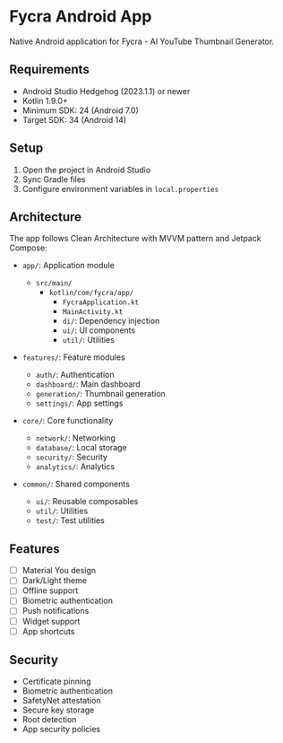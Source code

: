 # Fycra Android App

Native Android application for Fycra - AI YouTube Thumbnail Generator.

## Requirements

- Android Studio Hedgehog (2023.1.1) or newer
- Kotlin 1.9.0+
- Minimum SDK: 24 (Android 7.0)
- Target SDK: 34 (Android 14)

## Setup

1. Open the project in Android Studio
2. Sync Gradle files
3. Configure environment variables in `local.properties`

## Architecture

The app follows Clean Architecture with MVVM pattern and Jetpack Compose:

- `app/`: Application module
  - `src/main/`
    - `kotlin/com/fycra/app/`
      - `FycraApplication.kt`
      - `MainActivity.kt`
      - `di/`: Dependency injection
      - `ui/`: UI components
      - `util/`: Utilities

- `features/`: Feature modules
  - `auth/`: Authentication
  - `dashboard/`: Main dashboard
  - `generation/`: Thumbnail generation
  - `settings/`: App settings

- `core/`: Core functionality
  - `network/`: Networking
  - `database/`: Local storage
  - `security/`: Security
  - `analytics/`: Analytics

- `common/`: Shared components
  - `ui/`: Reusable composables
  - `util/`: Utilities
  - `test/`: Test utilities

## Features

- [ ] Material You design
- [ ] Dark/Light theme
- [ ] Offline support
- [ ] Biometric authentication
- [ ] Push notifications
- [ ] Widget support
- [ ] App shortcuts

## Security

- Certificate pinning
- Biometric authentication
- SafetyNet attestation
- Secure key storage
- Root detection
- App security policies